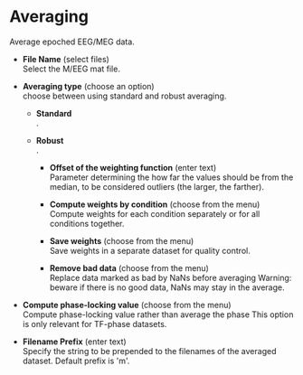 # Averaging  
Average epoched EEG/MEG data.

* **File Name** (select files)  
Select the M/EEG mat file.

* **Averaging type** (choose an option)  
choose between using standard and robust averaging.

    * **Standard**   
    .

    * **Robust**   
    .

        * **Offset of the weighting function** (enter text)  
        Parameter determining the how far the values should be from the median, 
        to be considered outliers (the larger, the farther).

        * **Compute weights by condition** (choose from the menu)  
        Compute weights for each condition separately or for all conditions together.

        * **Save weights** (choose from the menu)  
        Save weights in a separate dataset for quality control.

        * **Remove bad data** (choose from the menu)  
        Replace data marked as bad by NaNs before averaging
        Warning: beware if there is no good data, NaNs may stay in the average.

* **Compute phase-locking value** (choose from the menu)  
Compute phase-locking value rather than average the phase
This option is only relevant for TF-phase datasets.

* **Filename Prefix** (enter text)  
Specify the string to be prepended to the filenames of the averaged dataset. Default prefix is 'm'.
